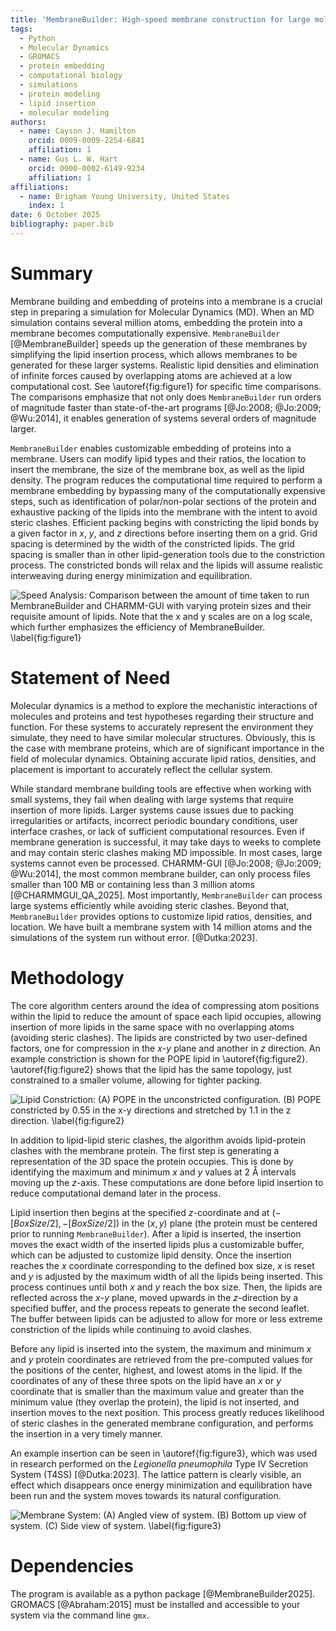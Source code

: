 ```yaml
---
title: 'MembraneBuilder: High-speed membrane construction for large molecular dynamics simulations'
tags: 
  - Python 
  - Molecular Dynamics
  - GROMACS
  - protein embedding
  - computational biology
  - simulations
  - protein modeling
  - lipid insertion
  - molecular modeling
authors: 
  - name: Cayson J. Hamilton
    orcid: 0009-0009-2254-6841
    affiliation: 1
  - name: Gus L. W. Hart
    orcid: 0000-0002-6149-9234
    affiliation: 1
affiliations: 
  - name: Brigham Young University, United States
    index: 1
date: 6 October 2025
bibliography: paper.bib
---
```


# Summary

Membrane building and embedding of proteins into a membrane is a crucial
step in preparing a simulation for Molecular Dynamics (MD). When an MD
simulation contains several million atoms, embedding the protein into a
membrane becomes computationally expensive. `MembraneBuilder`
[@MembraneBuilder] speeds up the generation of these membranes by
simplifying the lipid insertion process, which allows membranes to be
generated for these larger systems. Realistic lipid densities and
elimination of infinite forces caused by overlapping atoms are achieved
at a low computational cost. See \autoref{fig:figure1} for specific time
comparisons. The comparisons emphasize that not only does
`MembraneBuilder` run orders of magnitude faster than state-of-the-art
programs [@Jo:2008; @Jo:2009; @Wu:2014],
it enables generation of systems several orders of magnitude larger.

`MembraneBuilder` enables customizable embedding of proteins into a
membrane. Users can modify lipid types and their ratios, the location to
insert the membrane, the size of the membrane box, as well as the lipid
density. The program reduces the computational time required to perform
a membrane embedding by bypassing many of the computationally expensive
steps, such as identification of polar/non-polar sections of the protein
and exhaustive packing of the lipids into the membrane with the intent
to avoid steric clashes. Efficient packing begins with constricting the
lipid bonds by a given factor in $x$, $y$, and $z$ directions before
inserting them on a grid. Grid spacing is determined by the width of the
constricted lipids. The grid spacing is smaller than in other
lipid-generation tools due to the constriction process. The constricted
bonds will relax and the lipids will assume realistic interweaving
during energy minimization and equilibration.

![**Speed Analysis:** Comparison between the amount of time taken to run
MembraneBuilder and CHARMM-GUI with varying protein sizes and their
requisite amount of lipids. Note that the $x$ and $y$ scales are on a
log scale, which further emphasizes the efficiency of
MembraneBuilder. \label{fig:figure1}](figures/speed_analysis.png)

# Statement of Need

Molecular dynamics is a method to explore the mechanistic interactions
of molecules and proteins and test hypotheses regarding their structure
and function. For these systems to accurately represent the environment
they simulate, they need to have similar molecular structures.
Obviously, this is the case with membrane proteins, which are of
significant importance in the field of molecular dynamics. Obtaining
accurate lipid ratios, densities, and placement is important to
accurately reflect the cellular system.

While standard membrane building tools are effective when working with
small systems, they fail when dealing with large systems that require
insertion of more lipids. Larger systems cause issues due to packing
irregularities or artifacts, incorrect periodic boundary conditions,
user interface crashes, or lack of sufficient computational resources.
Even if membrane generation is successful, it may take days to weeks to
complete and may contain steric clashes making MD impossible. In most
cases, large systems cannot even be processed. CHARMM-GUI
[@Jo:2008; @Jo:2009; @Wu:2014], the most
common membrane builder, can only process files smaller than 100 MB or
containing less than 3 million atoms [@CHARMMGUI_QA_2025]. Most
importantly, `MembraneBuilder` can process large systems efficiently
while avoiding steric clashes. Beyond that, `MembraneBuilder` provides
options to customize lipid ratios, densities, and location. We have
built a membrane system with 14 million atoms and the simulations of the
system run without error.
[@Dutka:2023].

# Methodology

The core algorithm centers around the idea of compressing atom positions
within the lipid to reduce the amount of space each lipid occupies,
allowing insertion of more lipids in the same space with no overlapping
atoms (avoiding steric clashes). The lipids are constricted by two
user-defined factors, one for compression in the $x$-$y$ plane and
another in $z$ direction. An example constriction is shown for the POPE
lipid in \autoref{fig:figure2}. \autoref{fig:figure2} shows that the lipid
has the same topology, just constrained to a smaller volume, allowing
for tighter packing.

![**Lipid Constriction:** (A) POPE in the unconstricted configuration.
(B) POPE constricted by 0.55 in the $x$-$y$ directions and stretched by
1.1 in the $z$ direction. \label{fig:figure2}](figures/lipidcont.png)

In addition to lipid-lipid steric clashes, the algorithm avoids
lipid-protein clashes with the membrane protein. The first step is
generating a representation of the 3D space the protein occupies. This
is done by identifying the maximum and minimum $x$ and $y$ values at 2
Å intervals moving up the $z$-axis. These computations are done before
lipid insertion to reduce computational demand later in the process.

Lipid insertion then begins at the specified $z$-coordinate and at
$(-[BoxSize/2],-[BoxSize/2])$ in the $(x,y)$ plane (the protein must be
centered prior to running `MembraneBuilder`). After a lipid is inserted,
the insertion moves the exact width of the inserted lipids plus a
customizable buffer, which can be adjusted to customize lipid density.
Once the insertion reaches the $x$ coordinate corresponding to the
defined box size, $x$ is reset and $y$ is adjusted by the maximum width
of all the lipids being inserted. This process continues until both $x$
and $y$ reach the box size. Then, the lipids are reflected across the
$x$-$y$ plane, moved upwards in the $z$-direction by a specified buffer,
and the process repeats to generate the second leaflet. The buffer
between lipids can be adjusted to allow for more or less extreme
constriction of the lipids while continuing to avoid clashes.

Before any lipid is inserted into the system, the maximum and minimum
$x$ and $y$ protein coordinates are retrieved from the pre-computed
values for the positions of the center, highest, and lowest atoms in the
lipid. If the coordinates of any of these three spots on the lipid have
an $x$ or $y$ coordinate that is smaller than the maximum value and
greater than the minimum value (they overlap the protein), the lipid is
not inserted, and insertion moves to the next position. This process
greatly reduces likelihood of steric clashes in the generated membrane
configuration, and performs the insertion in a very timely manner.

An example insertion can be seen in \autoref{fig:figure3}, which was used
in research performed on the *Legionella pneumophila* Type IV Secretion
System (T4SS)
[@Dutka:2023].
The lattice pattern is clearly visible, an effect which disappears once
energy minimization and equilibration have been run and the system moves
towards its natural configuration.

![**Membrane System:** (A) Angled view of system. (B) Bottom up view of
system. (C) Side view of system. \label{fig:figure3}](figures/memb_joss.png)

# Dependencies

The program is available as a python package [@MembraneBuilder2025].
GROMACS [@Abraham:2015] must be installed and accessible to your system
via the command line `gmx`.
